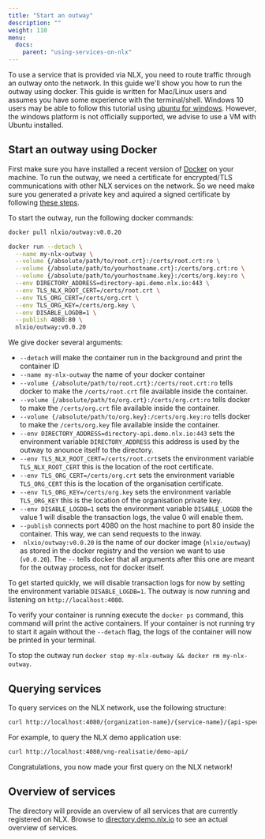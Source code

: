 ```yaml
---
title: "Start an outway"
description: ""
weight: 110
menu:
  docs:
    parent: "using-services-on-nlx"
---
```


To use a service that is provided via NLX, you need to route traffic through an outway onto the network. In this guide we'll show you how to run the outway using docker. This guide is written for Mac/Linux users and assumes you have some experience with the terminal/shell. Windows 10 users may be able to follow this tutorial using [ubuntu for windows](https://tutorials.ubuntu.com/tutorial/tutorial-ubuntu-on-windows). However, the windows platform is not officially supported, we advise to use a VM with Ubuntu installed.


## Start an outway using Docker

First make sure you have installed a recent version of [Docker](https://www.docker.com) on your machine. To run the outway, we need a certificate for encrypted/TLS communications with other NLX services on the network. So we need make sure you generated a private key and aquired a signed certificate by following [these steps](../../preparing/certificates).

To start the outway, run the following docker commands:

```bash
docker pull nlxio/outway:v0.0.20

docker run --detach \
  --name my-nlx-outway \
  --volume {/absolute/path/to/root.crt}:/certs/root.crt:ro \
  --volume {/absolute/path/to/yourhostname.crt}:/certs/org.crt:ro \
  --volume {/absolute/path/to/yourhostname.key}:/certs/org.key:ro \
  --env DIRECTORY_ADDRESS=directory-api.demo.nlx.io:443 \
  --env TLS_NLX_ROOT_CERT=/certs/root.crt \
  --env TLS_ORG_CERT=/certs/org.crt \
  --env TLS_ORG_KEY=/certs/org.key \
  --env DISABLE_LOGDB=1 \
  --publish 4080:80 \
  nlxio/outway:v0.0.20
```

We give docker several arguments:

- `--detach` will make the container run in the background and print the container ID
- `--name my-nlx-outway` the name of your docker container 
- `--volume {/absolute/path/to/root.crt}:/certs/root.crt:ro` tells docker to make the `/certs/root.crt` file available inside the container.
- `--volume {/absolute/path/to/org.crt}:/certs/org.crt:ro` tells docker to make the `/certs/org.crt` file available inside the container.
- `--volume {/absolute/path/to/org.key}:/certs/org.key:ro` tells docker to make the `/certs/org.key` file available inside the container.
- `--env DIRECTORY_ADDRESS=directory-api.demo.nlx.io:443` sets the environment variable `DIRECTORY_ADDRESS` this address is used by the outway to anounce itself to the directory.
- `--env TLS_NLX_ROOT_CERT=/certs/root.crt`sets the environment variable `TLS_NLX_ROOT_CERT` this is the location of the root certificate.
- `--env TLS_ORG_CERT=/certs/org.crt` sets the environment variable `TLS_ORG_CERT` this is the location of the organisation certificate.
- `--env TLS_ORG_KEY=/certs/org.key` sets the environment variable `TLS_ORG_KEY` this is the location of the organisation private key.
- `--env DISABLE_LOGDB=1` sets the environment variable `DISABLE_LOGDB` the value 1 will disable the transaction logs, the value 0 will enable them.
- `--publish` connects port 4080 on the host machine to port 80 inside the container. This way, we can send requests to the inway.
- ` nlxio/outway:v0.0.20` is the name of our docker image (`nlxio/outway`) as stored in the docker registry and the version we want to use (`v0.0.20`). The `--` tells docker that all arguments after this one are meant for the outway process, not for docker itself.

To get started quickly, we will disable transaction logs for now by setting the environment variable `DISABLE_LOGDB=1`. The outway is now running and listening on `http://localhost:4080`.

To verify your container is running execute the `docker ps` command, this command will print the active containers. If your container is not running try to start it again without the `--detach` flag, the logs of the container will now be printed in your terminal. 



To stop the outway run `docker stop my-nlx-outway && docker rm my-nlx-outway`.

## Querying services

To query services on the NLX network, use the following structure:

```bash
curl http://localhost:4080/{organization-name}/{service-name}/{api-specific-path}
```

For example, to query the NLX demo application use:

```bash
curl http://localhost:4080/vng-realisatie/demo-api/
```

Congratulations, you now made your first query on the NLX network!

## Overview of services

The directory will provide an overview of all services that are currently registered on NLX. Browse to [directory.demo.nlx.io](https://directory.demo.nlx.io/) to see an actual overview of services.
